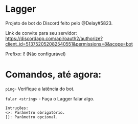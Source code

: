 # Lagger

Projeto de bot do Discord feito pelo @Delay#5823.

Link de convite para seu servidor: https://discordapp.com/api/oauth2/authorize?client_id=513752052082540551&permissions=8&scope=bot

Prefixo: l! (Não configurável)

# Comandos, até agora:

`ping`- Verifique a latência do bot.

`falar <string>` - Faça o Lagger falar algo.

```
Intruções: 
<>: Parâmetro obrigatório. 
[]: Parâmetro opcional.
```
